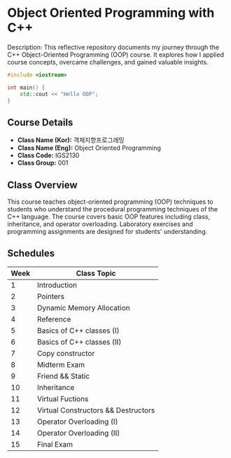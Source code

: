 # Object Oriented Programming with C++
Description:
This reflective repository documents my journey through the C++ Object-Oriented Programming (OOP) course. It explores how I applied course concepts, overcame challenges, and gained valuable insights.

```cpp
#include <iostream>

int main() {
    std::cout << "Hello OOP";
}
```
## Course Details
- **Class Name (Kor):** 객체지향프로그래밍
- **Class Name (Eng):** Object Oriented Programming
- **Class Code:** IGS2130
- **Class Group:** 001

## Class Overview
This course teaches object-oriented programming (OOP) techniques to students who understand the procedural programming techniques of the C++ language. The course covers basic OOP features including class, inheritance, and operator overloading. Laboratory exercises and programming assignments are designed for students' understanding.

## Schedules
Week | Class Topic 
---- | -----------
1 | Introduction
2 | Pointers
3 | Dynamic Memory Allocation
4 | Reference
5 | Basics of C++ classes (I)
6 | Basics of C++ classes (II)
7 | Copy constructor
8 | Midterm Exam
9 | Friend && Static
10 | Inheritance
11 | Virtual Fuctions
12 | Virtual Constructors && Destructors
13 | Operator Overloading (I)
14 | Operator Overloading (II)
15 | Final Exam
